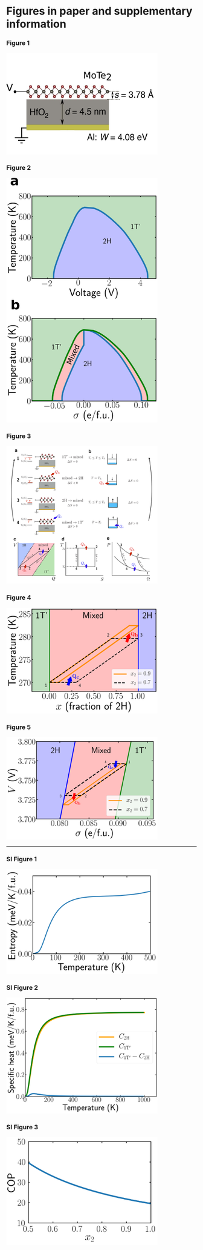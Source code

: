 # Figures in paper and supplementary information

### Figure 1
<img src="./fig1/fig1.png" width=400>

### Figure 2
<img src="./fig2/fig2.png" width=400>

### Figure 3
<img src="./fig3/fig3.png" width=400>

### Figure 4
<img src="./fig4/fig4.png" width=400>

### Figure 5
<img src="./fig5/fig5.png" width=400>

___

### SI Figure 1
<img src="./sifig1/sifig1.png" width=400>

### SI Figure 2
<img src="./sifig2/sifig2.png" width=400>

### SI Figure 3
<img src="./sifig3/sifig3.png" width=400>
